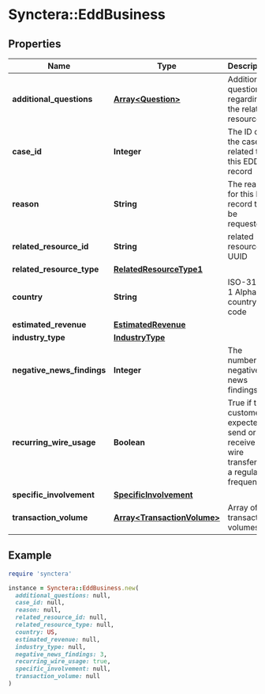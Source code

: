 # Synctera::EddBusiness

## Properties

| Name | Type | Description | Notes |
| ---- | ---- | ----------- | ----- |
| **additional_questions** | [**Array&lt;Question&gt;**](Question.md) | Additional questions regarding the related resource | [optional] |
| **case_id** | **Integer** | The ID of the case related to this EDD record | [optional] |
| **reason** | **String** | The reason for this EDD record to be requested |  |
| **related_resource_id** | **String** | related resource UUID |  |
| **related_resource_type** | [**RelatedResourceType1**](RelatedResourceType1.md) |  |  |
| **country** | **String** | ISO-3166-1 Alpha-2 country code | [optional] |
| **estimated_revenue** | [**EstimatedRevenue**](EstimatedRevenue.md) |  | [optional] |
| **industry_type** | [**IndustryType**](IndustryType.md) |  | [optional] |
| **negative_news_findings** | **Integer** | The number of negative news findings. | [optional] |
| **recurring_wire_usage** | **Boolean** | True if the customer is expected to send or receive wire transfers at a regular frequency. | [optional] |
| **specific_involvement** | [**SpecificInvolvement**](SpecificInvolvement.md) |  | [optional] |
| **transaction_volume** | [**Array&lt;TransactionVolume&gt;**](TransactionVolume.md) | Array of transaction volumes. | [optional] |

## Example

```ruby
require 'synctera'

instance = Synctera::EddBusiness.new(
  additional_questions: null,
  case_id: null,
  reason: null,
  related_resource_id: null,
  related_resource_type: null,
  country: US,
  estimated_revenue: null,
  industry_type: null,
  negative_news_findings: 3,
  recurring_wire_usage: true,
  specific_involvement: null,
  transaction_volume: null
)
```

